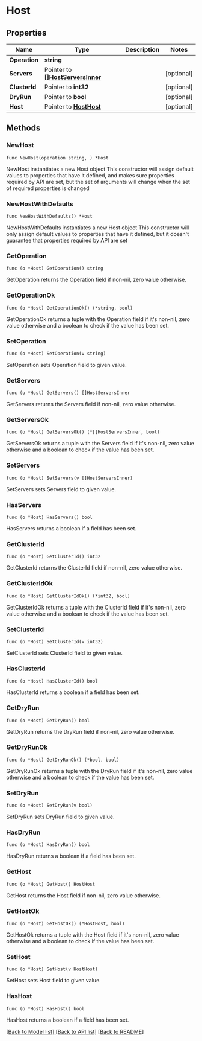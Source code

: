 # Host

## Properties

Name | Type | Description | Notes
------------ | ------------- | ------------- | -------------
**Operation** | **string** |  | 
**Servers** | Pointer to [**[]HostServersInner**](HostServersInner.md) |  | [optional] 
**ClusterId** | Pointer to **int32** |  | [optional] 
**DryRun** | Pointer to **bool** |  | [optional] 
**Host** | Pointer to [**HostHost**](HostHost.md) |  | [optional] 

## Methods

### NewHost

`func NewHost(operation string, ) *Host`

NewHost instantiates a new Host object
This constructor will assign default values to properties that have it defined,
and makes sure properties required by API are set, but the set of arguments
will change when the set of required properties is changed

### NewHostWithDefaults

`func NewHostWithDefaults() *Host`

NewHostWithDefaults instantiates a new Host object
This constructor will only assign default values to properties that have it defined,
but it doesn't guarantee that properties required by API are set

### GetOperation

`func (o *Host) GetOperation() string`

GetOperation returns the Operation field if non-nil, zero value otherwise.

### GetOperationOk

`func (o *Host) GetOperationOk() (*string, bool)`

GetOperationOk returns a tuple with the Operation field if it's non-nil, zero value otherwise
and a boolean to check if the value has been set.

### SetOperation

`func (o *Host) SetOperation(v string)`

SetOperation sets Operation field to given value.


### GetServers

`func (o *Host) GetServers() []HostServersInner`

GetServers returns the Servers field if non-nil, zero value otherwise.

### GetServersOk

`func (o *Host) GetServersOk() (*[]HostServersInner, bool)`

GetServersOk returns a tuple with the Servers field if it's non-nil, zero value otherwise
and a boolean to check if the value has been set.

### SetServers

`func (o *Host) SetServers(v []HostServersInner)`

SetServers sets Servers field to given value.

### HasServers

`func (o *Host) HasServers() bool`

HasServers returns a boolean if a field has been set.

### GetClusterId

`func (o *Host) GetClusterId() int32`

GetClusterId returns the ClusterId field if non-nil, zero value otherwise.

### GetClusterIdOk

`func (o *Host) GetClusterIdOk() (*int32, bool)`

GetClusterIdOk returns a tuple with the ClusterId field if it's non-nil, zero value otherwise
and a boolean to check if the value has been set.

### SetClusterId

`func (o *Host) SetClusterId(v int32)`

SetClusterId sets ClusterId field to given value.

### HasClusterId

`func (o *Host) HasClusterId() bool`

HasClusterId returns a boolean if a field has been set.

### GetDryRun

`func (o *Host) GetDryRun() bool`

GetDryRun returns the DryRun field if non-nil, zero value otherwise.

### GetDryRunOk

`func (o *Host) GetDryRunOk() (*bool, bool)`

GetDryRunOk returns a tuple with the DryRun field if it's non-nil, zero value otherwise
and a boolean to check if the value has been set.

### SetDryRun

`func (o *Host) SetDryRun(v bool)`

SetDryRun sets DryRun field to given value.

### HasDryRun

`func (o *Host) HasDryRun() bool`

HasDryRun returns a boolean if a field has been set.

### GetHost

`func (o *Host) GetHost() HostHost`

GetHost returns the Host field if non-nil, zero value otherwise.

### GetHostOk

`func (o *Host) GetHostOk() (*HostHost, bool)`

GetHostOk returns a tuple with the Host field if it's non-nil, zero value otherwise
and a boolean to check if the value has been set.

### SetHost

`func (o *Host) SetHost(v HostHost)`

SetHost sets Host field to given value.

### HasHost

`func (o *Host) HasHost() bool`

HasHost returns a boolean if a field has been set.


[[Back to Model list]](../README.md#documentation-for-models) [[Back to API list]](../README.md#documentation-for-api-endpoints) [[Back to README]](../README.md)


